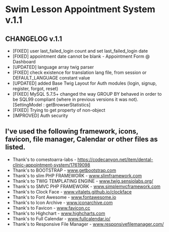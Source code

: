 # Swim Lesson Appointment System v.1.1

## CHANGELOG v.1.1

- [FIXED] user last_failed_login count and set last_failed_login date
- [FIXED] appointment date cannot be blank - Appointment Form @ Dashboard
- [UPDATED] language array twig parser
- [FIXED] check existence for translation lang file, from session or DEFAULT_LANGUAGE constant value
- [UPDATED] added Base Twig Layout for Auth modules (login, signup, register, forgot, reset)
- [FIXED] MySQL 5.7.5+ changed the way GROUP BY behaved in order to be SQL99 compliant (where in previous versions it was not). [SettingModel : getBrowserStatistics]
- [FIXED] Trying to get property of non-object
- [IMPROVED] Auth security

## I've used the following framework, icons, favicon, file manager, Calendar or other files as listed.

- Thank's to comestoarra-labs - https://codecanyon.net/item/dental-clinic-appointment-system/17619098
- Thank's to BOOTSTRAP - www.getbootstrap.com
- Thank's to slim PHP FRAMEWORK - www.slimframework.com
- Thank's to TWIG TEMPLATING ENGINE - www.twig.sensiolabs.org/
- Thank's to SMVC PHP FRAMEWORK - www.simplemvcframework.com
- Thank's to Clock Face - www.vitalets.github.io/clockface
- Thank's to Font Awesome - www.fontawesome.io
- Thank's to Icon Archive - www.iconarchive.com
- Thank's to Favicon - www.favicon.cc
- Thank's to Highchart - www.highcharts.com
- Thank's to Full Calendar - www.fullcalendar.io/
- Thank's to Responsive File Manager - www.responsivefilemanager.com/